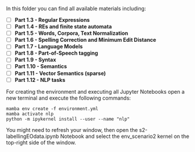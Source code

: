 In this folder you can find all available materials including:
- [ ] **Part 1.3 - Regular Expressions**
- [ ] **Part 1.4 - REs and finite state automata**
- [ ] **Part 1.5 - Words, Corpora, Text Normalization**
- [ ] **Part 1.6 - Spelling Correction and Minimum Edit Distance**
- [ ] **Part 1.7 - Language Models**
- [ ] **Part 1.8 - Part-of-Speech tagging**
- [ ] **Part 1.9 - Syntax**
- [ ] **Part 1.10 - Semantics**
- [ ] **Part 1.11 - Vector Semantics (sparse)**
- [ ] **Part 1.12 - NLP tasks**

For creating the environment and executing all Jupyter Notebooks open a new terminal and execute the following commands:

```
mamba env create -f environment.yml
mamba activate nlp
python -m ipykernel install --user --name "nlp"
```


You might need to refresh your window, then open the s2-labellingEOdata.ipynb Notebook and select the env_scenario2 kernel on the top-right side of the window.